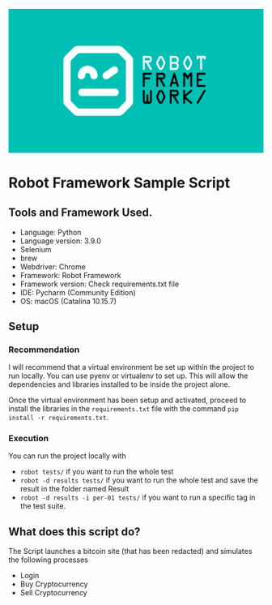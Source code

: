 ![enter image description here](robotframework.png)
# Robot Framework Sample Script

## Tools and Framework Used.
* Language: Python
* Language version: 3.9.0
* Selenium
* brew
* Webdriver: Chrome
* Framework: Robot Framework
* Framework version: Check requirements.txt file
* IDE: Pycharm (Community Edition)
* OS: macOS (Catalina 10.15.7)

## Setup
### Recommendation
I will recommend that a virtual environment be set up
within the project to run locally. You can use pyenv or 
virtualenv to set up. This will allow the dependencies and
libraries installed to be inside the project alone.

Once the virtual environment has been setup and activated,
proceed to install the libraries in the `requirements.txt` file with the 
command `pip install -r requirements.txt`.

### Execution

You can run the project locally with
* `robot tests/` if you want to run the whole test
* `robot -d results tests/` if you want to run the whole test and save the result
in the folder named Result
* `robot -d results -i per-01 tests/` if you want to run a specific tag in the test suite.

## What does this script do?

The Script launches a bitcoin site (that has been redacted) and simulates the following processes
* Login
* Buy Cryptocurrency
* Sell Cryptocurrency
